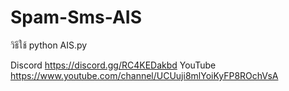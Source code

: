 # Spam-Sms-AIS

วิธีใช้ python AIS.py



Discord https://discord.gg/RC4KEDakbd
YouTube https://www.youtube.com/channel/UCUuji8mlYoiKyFP8ROchVsA
